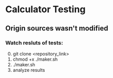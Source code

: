 # Calculator Testing

## Origin sources wasn't modified

### Watch resluts of tests:
0) git clone <repository_link>
1) chmod +x ./maker.sh
2) ./maker.sh
3) analyze results
